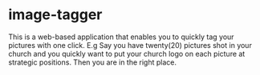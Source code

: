 # image-tagger
This is a web-based application that enables you to quickly tag your pictures with one click. E.g Say you have twenty(20) pictures shot in your church and you quickly want to put your church logo on each picture at strategic positions. Then you are in the right place.
